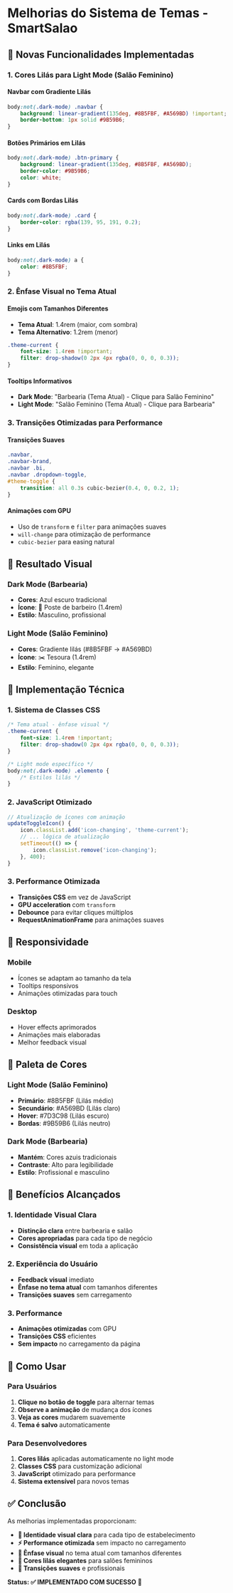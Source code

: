 # Melhorias do Sistema de Temas - SmartSalao

## 🎨 **Novas Funcionalidades Implementadas**

### **1. Cores Lilás para Light Mode (Salão Feminino)**

#### **Navbar com Gradiente Lilás**
```css
body:not(.dark-mode) .navbar {
    background: linear-gradient(135deg, #8B5FBF, #A569BD) !important;
    border-bottom: 1px solid #9B59B6;
}
```

#### **Botões Primários em Lilás**
```css
body:not(.dark-mode) .btn-primary {
    background: linear-gradient(135deg, #8B5FBF, #A569BD);
    border-color: #9B59B6;
    color: white;
}
```

#### **Cards com Bordas Lilás**
```css
body:not(.dark-mode) .card {
    border-color: rgba(139, 95, 191, 0.2);
}
```

#### **Links em Lilás**
```css
body:not(.dark-mode) a {
    color: #8B5FBF;
}
```

### **2. Ênfase Visual no Tema Atual**

#### **Emojis com Tamanhos Diferentes**
- **Tema Atual**: 1.4rem (maior, com sombra)
- **Tema Alternativo**: 1.2rem (menor)

```css
.theme-current {
    font-size: 1.4rem !important;
    filter: drop-shadow(0 2px 4px rgba(0, 0, 0, 0.3));
}
```

#### **Tooltips Informativos**
- **Dark Mode**: "Barbearia (Tema Atual) - Clique para Salão Feminino"
- **Light Mode**: "Salão Feminino (Tema Atual) - Clique para Barbearia"

### **3. Transições Otimizadas para Performance**

#### **Transições Suaves**
```css
.navbar,
.navbar-brand,
.navbar .bi,
.navbar .dropdown-toggle,
#theme-toggle {
    transition: all 0.3s cubic-bezier(0.4, 0, 0.2, 1);
}
```

#### **Animações com GPU**
- Uso de `transform` e `filter` para animações suaves
- `will-change` para otimização de performance
- `cubic-bezier` para easing natural

## 🎯 **Resultado Visual**

### **Dark Mode (Barbearia)**
- **Cores**: Azul escuro tradicional
- **Ícone**: 💈 Poste de barbeiro (1.4rem)
- **Estilo**: Masculino, profissional

### **Light Mode (Salão Feminino)**
- **Cores**: Gradiente lilás (#8B5FBF → #A569BD)
- **Ícone**: ✂️ Tesoura (1.4rem)
- **Estilo**: Feminino, elegante

## 🔧 **Implementação Técnica**

### **1. Sistema de Classes CSS**
```css
/* Tema atual - ênfase visual */
.theme-current {
    font-size: 1.4rem !important;
    filter: drop-shadow(0 2px 4px rgba(0, 0, 0, 0.3));
}

/* Light mode específico */
body:not(.dark-mode) .elemento {
    /* Estilos lilás */
}
```

### **2. JavaScript Otimizado**
```javascript
// Atualização de ícones com animação
updateToggleIcon() {
    icon.classList.add('icon-changing', 'theme-current');
    // ... lógica de atualização
    setTimeout(() => {
        icon.classList.remove('icon-changing');
    }, 400);
}
```

### **3. Performance Otimizada**
- **Transições CSS** em vez de JavaScript
- **GPU acceleration** com `transform`
- **Debounce** para evitar cliques múltiplos
- **RequestAnimationFrame** para animações suaves

## 📱 **Responsividade**

### **Mobile**
- Ícones se adaptam ao tamanho da tela
- Tooltips responsivos
- Animações otimizadas para touch

### **Desktop**
- Hover effects aprimorados
- Animações mais elaboradas
- Melhor feedback visual

## 🎨 **Paleta de Cores**

### **Light Mode (Salão Feminino)**
- **Primário**: #8B5FBF (Lilás médio)
- **Secundário**: #A569BD (Lilás claro)
- **Hover**: #7D3C98 (Lilás escuro)
- **Bordas**: #9B59B6 (Lilás neutro)

### **Dark Mode (Barbearia)**
- **Mantém**: Cores azuis tradicionais
- **Contraste**: Alto para legibilidade
- **Estilo**: Profissional e masculino

## 🚀 **Benefícios Alcançados**

### **1. Identidade Visual Clara**
- **Distinção clara** entre barbearia e salão
- **Cores apropriadas** para cada tipo de negócio
- **Consistência visual** em toda a aplicação

### **2. Experiência do Usuário**
- **Feedback visual** imediato
- **Ênfase no tema atual** com tamanhos diferentes
- **Transições suaves** sem carregamento

### **3. Performance**
- **Animações otimizadas** com GPU
- **Transições CSS** eficientes
- **Sem impacto** no carregamento da página

## 🔧 **Como Usar**

### **Para Usuários**
1. **Clique no botão de toggle** para alternar temas
2. **Observe a animação** de mudança dos ícones
3. **Veja as cores** mudarem suavemente
4. **Tema é salvo** automaticamente

### **Para Desenvolvedores**
1. **Cores lilás** aplicadas automaticamente no light mode
2. **Classes CSS** para customização adicional
3. **JavaScript** otimizado para performance
4. **Sistema extensível** para novos temas

## ✅ **Conclusão**

As melhorias implementadas proporcionam:

- **🎨 Identidade visual clara** para cada tipo de estabelecimento
- **⚡ Performance otimizada** sem impacto no carregamento
- **🎯 Ênfase visual** no tema atual com tamanhos diferentes
- **🌈 Cores lilás elegantes** para salões femininos
- **🔄 Transições suaves** e profissionais

**Status: ✅ IMPLEMENTADO COM SUCESSO** 🚀
